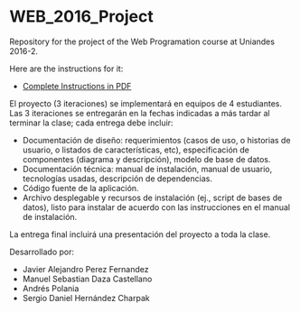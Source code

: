 # WEB_2016_Project
Repository for the project of the Web Programation course at Uniandes 2016-2.

Here are the instructions for it:  

* [Complete Instructions in PDF](https://sistemasacademico.uniandes.edu.co/~isis3710/dokuwiki/lib/exe/fetch.php?media=isis3710-proyecto.pdf) 

El proyecto (3 iteraciones) se implementará en equipos de 4 estudiantes. Las 3 iteraciones se entregarán en la fechas indicadas a más tardar al terminar la clase; cada entrega debe incluir:

* Documentación de diseño: requerimientos (casos de uso, o historias de usuario, o listados de características, etc), especificación de componentes (diagrama y descripción), modelo de base de datos.
* Documentación técnica: manual de instalación, manual de usuario, tecnologías usadas, descripción de dependencias.
* Código fuente de la aplicación.
* Archivo desplegable y recursos de instalación (ej., script de bases de datos), listo para instalar de acuerdo con las instrucciones en el manual de instalación.

La entrega final incluirá una presentación del proyecto a toda la clase.

Desarrollado por:
* Javier Alejandro Perez Fernandez
* Manuel Sebastian Daza Castellano
* Andrés Polania
* Sergio Daniel Hernández Charpak
